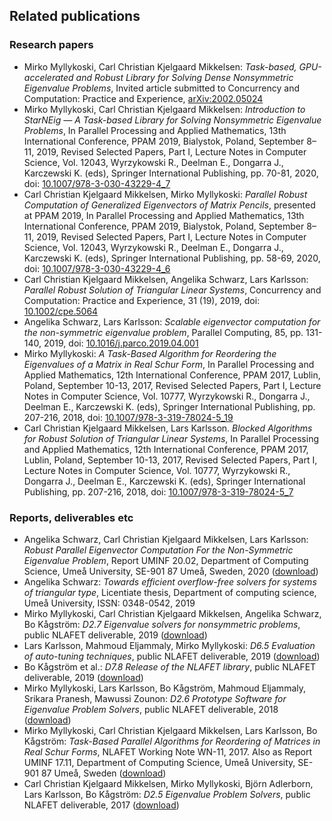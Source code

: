 ## Related publications

### Research papers

 - Mirko Myllykoski, Carl Christian Kjelgaard Mikkelsen: *Task-based,
   GPU-accelerated and Robust Library for Solving Dense Nonsymmetric Eigenvalue
   Problems*, Invited article submitted to Concurrency and Computation: Practice
   and Experience, [arXiv:2002.05024](https://arxiv.org/abs/2002.05024)
 - Mirko Myllykoski, Carl Christian Kjelgaard Mikkelsen: *Introduction to
   StarNEig — A Task-based Library for Solving Nonsymmetric Eigenvalue
   Problems*, In Parallel Processing and Applied Mathematics, 13th International
   Conference, PPAM 2019, Bialystok, Poland, September 8–11, 2019, Revised
   Selected Papers, Part I, Lecture Notes in Computer Science, Vol. 12043,
   Wyrzykowski R., Deelman E., Dongarra J., Karczewski K. (eds), Springer
   International Publishing, pp. 70-81, 2020, doi:
   [10.1007/978-3-030-43229-4_7](https://doi.org/10.1007/978-3-030-43229-4_7)
 - Carl Christian Kjelgaard Mikkelsen, Mirko Myllykoski: *Parallel Robust
   Computation of Generalized Eigenvectors of Matrix Pencils*, presented at PPAM
   2019, In Parallel Processing and Applied Mathematics, 13th International
   Conference, PPAM 2019, Bialystok, Poland, September 8–11, 2019, Revised
   Selected Papers, Part I, Lecture Notes in Computer Science, Vol. 12043,
   Wyrzykowski R., Deelman E., Dongarra J., Karczewski K. (eds), Springer
   International Publishing, pp. 58-69, 2020, doi:
   [10.1007/978-3-030-43229-4_6](https://doi.org/10.1007/978-3-030-43229-4_6)
 - Carl Christian Kjelgaard Mikkelsen, Angelika Schwarz, Lars Karlsson:
   *Parallel Robust Solution of Triangular Linear Systems*, Concurrency and
   Computation: Practice and Experience, 31 (19), 2019, doi:
   [10.1002/cpe.5064](https://doi.org/10.1002/cpe.5064)
 - Angelika Schwarz, Lars Karlsson: *Scalable eigenvector computation for the
   non-symmetric eigenvalue problem*, Parallel Computing, 85, pp. 131-140, 2019,
   doi: [10.1016/j.parco.2019.04.001](https://doi.org/10.1016/j.parco.2019.04.001)
 - Mirko Myllykoski: *A Task-Based Algorithm for Reordering the Eigenvalues of a
   Matrix in Real Schur Form*, In Parallel Processing and Applied Mathematics,
   12th International Conference, PPAM 2017, Lublin, Poland, September 10-13,
   2017, Revised Selected Papers, Part I, Lecture Notes in Computer Science,
   Vol. 10777, Wyrzykowski R., Dongarra J., Deelman E., Karczewski K. (eds),
   Springer International Publishing, pp. 207-216, 2018, doi:
   [10.1007/978-3-319-78024-5_19](https://doi.org/10.1007/978-3-319-78024-5_19)
 - Carl Christian Kjelgaard Mikkelsen, Lars Karlsson. *Blocked Algorithms for
   Robust Solution of Triangular Linear Systems*, In Parallel Processing and
   Applied Mathematics, 12th International Conference, PPAM 2017, Lublin,
   Poland, September 10-13, 2017, Revised Selected Papers, Part I, Lecture Notes
   in Computer Science, Vol. 10777, Wyrzykowski R., Dongarra J., Deelman E.,
   Karczewski K. (eds), Springer International Publishing, pp. 207-216, 2018,
   doi:
   [10.1007/978-3-319-78024-5_7](https://doi.org/10.1007/978-3-319-78024-5_7)

### Reports, deliverables etc

 - Angelika Schwarz, Carl Christian Kjelgaard Mikkelsen, Lars Karlsson: *Robust
   Parallel Eigenvector Computation For the Non-Symmetric Eigenvalue Problem*,
   Report UMINF 20.02, Department of Computing Science, Umeå University,
   SE-901 87 Umeå, Sweden, 2020
   ([download](https://webapps.cs.umu.se/uminf/index.cgi?year=2020&number=2))
 - Angelika Schwarz: *Towards efficient overflow-free solvers for systems of
   triangular type*, Licentiate thesis, Department of computing science, Umeå
   University, ISSN: 0348-0542, 2019
 - Mirko Myllykoski, Carl Christian Kjelgaard Mikkelsen, Angelika Schwarz,
   Bo Kågström: *D2.7 Eigenvalue solvers for nonsymmetric problems*, public
   NLAFET deliverable, 2019
   ([download](http://www.nlafet.eu/wp-content/uploads/2019/04/D2.7-EVP-solvers-evaluation-final.pdf))
 - Lars Karlsson, Mahmoud Eljammaly, Mirko Myllykoski: *D6.5 Evaluation of
   auto-tuning techniques*, public NLAFET deliverable, 2019
   ([download](http://www.nlafet.eu/wp-content/uploads/2019/04/D6-5-eval-auto-tuning-final.pdf))
 - Bo Kågström et al.: *D7.8 Release of the NLAFET library*, public NLAFET
   deliverable, 2019
   ([download](http://www.nlafet.eu/wp-content/uploads/2019/04/D7-8-Release-NLAFET-library-final.pdf))
 - Mirko Myllykoski, Lars Karlsson, Bo Kågström, Mahmoud Eljammaly, Srikara
   Pranesh, Mawussi Zounon: *D2.6 Prototype Software for Eigenvalue Problem
   Solvers*, public NLAFET deliverable, 2018
   ([download](http://www.nlafet.eu/wp-content/uploads/2016/01/Deliverable2.6-180427-rev.pdf))
 - Mirko Myllykoski, Carl Christian Kjelgaard Mikkelsen, Lars Karlsson,
   Bo Kågström: *Task-Based Parallel Algorithms for Reordering of Matrices in
   Real Schur Forms*, NLAFET Working Note WN-11, 2017. Also as Report UMINF
   17.11, Department of Computing Science, Umeå University, SE-901 87 Umeå,
   Sweden
   ([download](http://www8.cs.umu.se/research/uminf/index.cgi?year=2017&number=11))
 - Carl Christian Kjelgaard Mikkelsen, Mirko Myllykoski, Björn Adlerborn, Lars
   Karlsson, Bo Kågström: *D2.5 Eigenvalue Problem Solvers*, public NLAFET
   deliverable, 2017
   ([download](http://www.nlafet.eu/wp-content/uploads/2016/01/D2.5-EVP-solvers-170427_v1.0-final.pdf))

